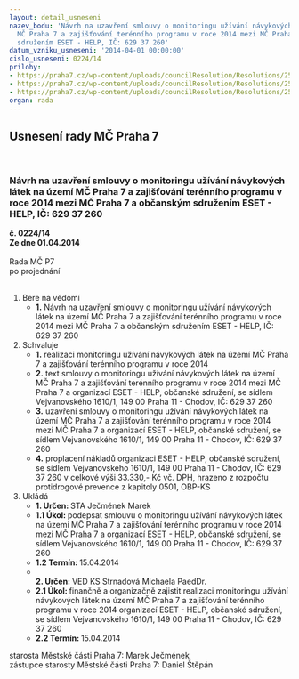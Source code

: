 ```yaml
---
layout: detail_usneseni
nazev_bodu: 'Návrh na uzavření smlouvy o monitoringu užívání návykových látek na území
  MČ Praha 7 a zajišťování terénního programu v roce 2014 mezi MČ Praha 7 a občanským
  sdružením ESET - HELP, IČ: 629 37 260'
datum_vzniku_usneseni: '2014-04-01 00:00:00'
cislo_usneseni: 0224/14
prilohy:
- https://praha7.cz/wp-content/uploads/councilResolution/Resolutions/25157/16-14-n%c3%a1vrh_smlovy.doc
- https://praha7.cz/wp-content/uploads/councilResolution/Resolutions/25157/16-14-v%c3%bdpis_dat_z_is_ob%c4%8dansk%c3%bdch_sdru%c5%been%c3%ad_a_spolk%c5%af_v_ares.pdf
- https://praha7.cz/wp-content/uploads/councilResolution/Resolutions/25157/16-14-z%c3%a1v%c4%9bre%c4%8dn%c3%a1_zpr%c3%a1va_o_p%c5%afsoben%c3%ad_ter%c3%a9nn%c3%adho_programu_na_%c3%bazem%c3%ad_m%c4%8d_praha_7_v_roce_2013.pdf
organ: rada
---
```

<div id="ucUsn_pList" class="usn">
	<span><h2>Usnesení rady MČ Praha 7 </h2>
<br></span><div class="standBody">
<span><h3>Návrh na uzavření smlouvy o monitoringu užívání návykových látek na území MČ Praha 7 a zajišťování terénního programu v roce 2014 mezi MČ Praha 7 a občanským sdružením ESET - HELP, IČ: 629 37 260</h3></span><div class="center">
		<strong>č. 0224/14</strong><br>
	</div>
<div class="center">
		<strong>Ze dne 01.04.2014</strong><br><br>
	</div>Rada MČ P7<br> po projednání<br><br><ol>
<li>Bere na vědomí<ul><li>
<strong>1.</strong> Návrh na uzavření smlouvy o monitoringu užívání návykových látek na území MČ Praha 7 a zajišťování terénního programu v roce 2014 mezi MČ Praha 7  a občanským sdružením ESET - HELP, IČ: 629 37 260</li></ul>
</li>
<li>Schvaluje<ul>
<li>
<strong>1.</strong> realizaci monitoringu užívání návykových látek na území MČ Praha 7 a zajišťování terénního programu v roce 2014</li>
<li>
<strong>2.</strong> text smlouvy o monitoringu užívání návykových látek na území MČ Praha 7 a zajišťování terénního programu v roce 2014 mezi MČ Praha 7 a organizací ESET - HELP, občanské sdružení, se sídlem Vejvanovského 1610/1, 149 00  Praha 11 - Chodov, IČ: 629 37 260</li>
<li>
<strong>3.</strong> uzavření smlouvy o monitoringu užívání návykových látek na území MČ Praha 7 a zajišťování terénního programu v roce 2014 mezi MČ Praha 7 a organizací ESET - HELP, občanské sdružení, se sídlem Vejvanovského 1610/1, 149 00  Praha 11 - Chodov, IČ: 629 37 260 </li>
<li>
<strong>4.</strong> proplacení nákladů organizaci ESET - HELP, občanské sdružení, se sídlem Vejvanovského 1610/1, 149 00  Praha 11 - Chodov, IČ: 629 37 260 v celkové výši 33.330,- Kč vč. DPH, hrazeno z rozpočtu protidrogové prevence z kapitoly 0501, OBP-KS    </li>
</ul>
</li>
<li>Ukládá<ul>
<li>
<strong>1. Určen: </strong>STA Ječmének Marek</li>
<li>
<strong>1.1 Úkol: </strong>podepsat smlouvu o monitoringu užívání návykových látek na území MČ Praha 7 a zajišťování terénního programu v roce 2014 mezi MČ Praha 7  a organizací ESET - HELP, občanské sdružení, se sídlem Vejvanovského 1610/1, 149 00  Praha 11 - Chodov, IČ: 629 37 260</li>
<li>
<strong>1.2 Termín: </strong>15.04.2014</li>
<li>
<strong><br>2. Určen: </strong>VED KS Strnadová Michaela PaedDr.</li>
<li>
<strong>2.1 Úkol: </strong>finančně a organizačně zajistit realizaci monitoringu užívání návykových látek na území MČ Praha 7 a zajišťování terénního programu v roce 2014 organizací ESET - HELP, občanské sdružení, se sídlem Vejvanovského 1610/1, 149 00  Praha 11 - Chodov, IČ: 629 37 260</li>
<li>
<strong>2.2 Termín: </strong>15.04.2014</li>
</ul>
</li>
</ol>starosta Městské části Praha 7: Marek Ječmének<br>zástupce starosty Městské části Praha 7: Daniel Štěpán 
</div>
</div>